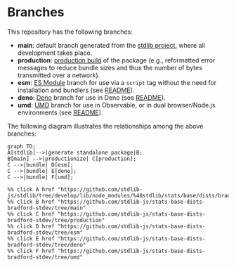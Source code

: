 <!--

@license Apache-2.0

Copyright (c) 2022 The Stdlib Authors.

Licensed under the Apache License, Version 2.0 (the "License");
you may not use this file except in compliance with the License.
You may obtain a copy of the License at

    http://www.apache.org/licenses/LICENSE-2.0

Unless required by applicable law or agreed to in writing, software
distributed under the License is distributed on an "AS IS" BASIS,
WITHOUT WARRANTIES OR CONDITIONS OF ANY KIND, either express or implied.
See the License for the specific language governing permissions and
limitations under the License.

-->

# Branches

This repository has the following branches:

-   **main**: default branch generated from the [stdlib project][stdlib-url], where all development takes place.
-   **production**: [production build][production-url] of the package (e.g., reformatted error messages to reduce bundle sizes and thus the number of bytes transmitted over a network).
-   **esm**: [ES Module][esm-url] branch for use via a `script` tag without the need for installation and bundlers (see [README][esm-readme]).
-   **deno**: [Deno][deno-url] branch for use in Deno (see [README][deno-readme]).
-   **umd**: [UMD][umd-url] branch for use in Observable, or in dual browser/Node.js environments (see [README][umd-readme]).

The following diagram illustrates the relationships among the above branches:

```mermaid
graph TD;
A[stdlib]-->|generate standalone package|B;
B[main] -->|productionize| C[production];
C -->|bundle| D[esm];
C -->|bundle| E[deno];
C -->|bundle| F[umd];

%% click A href "https://github.com/stdlib-js/stdlib/tree/develop/lib/node_modules/%40stdlib/stats/base/dists/bradford/stdev"
%% click B href "https://github.com/stdlib-js/stats-base-dists-bradford-stdev/tree/main"
%% click C href "https://github.com/stdlib-js/stats-base-dists-bradford-stdev/tree/production"
%% click D href "https://github.com/stdlib-js/stats-base-dists-bradford-stdev/tree/esm"
%% click E href "https://github.com/stdlib-js/stats-base-dists-bradford-stdev/tree/deno"
%% click F href "https://github.com/stdlib-js/stats-base-dists-bradford-stdev/tree/umd"
```

[stdlib-url]: https://github.com/stdlib-js/stdlib/tree/develop/lib/node_modules/%40stdlib/stats/base/dists/bradford/stdev
[production-url]: https://github.com/stdlib-js/stats-base-dists-bradford-stdev/tree/production
[deno-url]: https://github.com/stdlib-js/stats-base-dists-bradford-stdev/tree/deno
[deno-readme]: https://github.com/stdlib-js/stats-base-dists-bradford-stdev/blob/deno/README.md
[umd-url]: https://github.com/stdlib-js/stats-base-dists-bradford-stdev/tree/umd
[umd-readme]: https://github.com/stdlib-js/stats-base-dists-bradford-stdev/blob/umd/README.md
[esm-url]: https://github.com/stdlib-js/stats-base-dists-bradford-stdev/tree/esm
[esm-readme]: https://github.com/stdlib-js/stats-base-dists-bradford-stdev/blob/esm/README.md